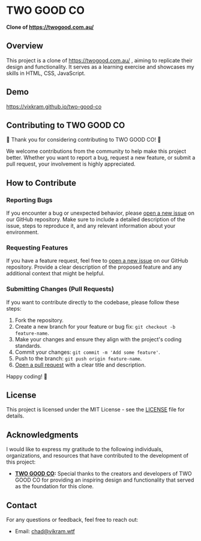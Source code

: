 # TWO GOOD CO

**Clone of https://twogood.com.au/**

## Overview

This project is a clone of https://twogood.com.au/ , aiming to replicate their design and functionality. It serves as a learning exercise and showcases my skills in HTML, CSS, JavaScript.

## Demo
https://vixkram.github.io/two-good-co


## Contributing to TWO GOOD CO

🎉 Thank you for considering contributing to TWO GOOD CO! 🎉

We welcome contributions from the community to help make this project better. Whether you want to report a bug, request a new feature, or submit a pull request, your involvement is highly appreciated.

## How to Contribute

### Reporting Bugs

If you encounter a bug or unexpected behavior, please [open a new issue](https://github.com/vixkram/two-good-co/issues) on our GitHub repository. Make sure to include a detailed description of the issue, steps to reproduce it, and any relevant information about your environment.

### Requesting Features

If you have a feature request, feel free to [open a new issue](https://github.com/vixkram/two-good-co/issues) on our GitHub repository. Provide a clear description of the proposed feature and any additional context that might be helpful.

### Submitting Changes (Pull Requests)

If you want to contribute directly to the codebase, please follow these steps:

1. Fork the repository.
2. Create a new branch for your feature or bug fix: `git checkout -b feature-name`.
3. Make your changes and ensure they align with the project's coding standards.
4. Commit your changes: `git commit -m 'Add some feature'`.
5. Push to the branch: `git push origin feature-name`.
6. [Open a pull request](https://github.com/vixkram/two-good-co/pulls) with a clear title and description.

Happy coding! 🚀

## License

This project is licensed under the MIT License - see the [LICENSE](LICENSE) file for details.

## Acknowledgments

I would like to express my gratitude to the following individuals, organizations, and resources that have contributed to the development of this project:

- **[TWO GOOD CO](https://twogood.com.au/):** Special thanks to the creators and developers of TWO GOOD CO for providing an inspiring design and functionality that served as the foundation for this clone.

## Contact

For any questions or feedback, feel free to reach out:

- Email: chad@vikram.wtf

